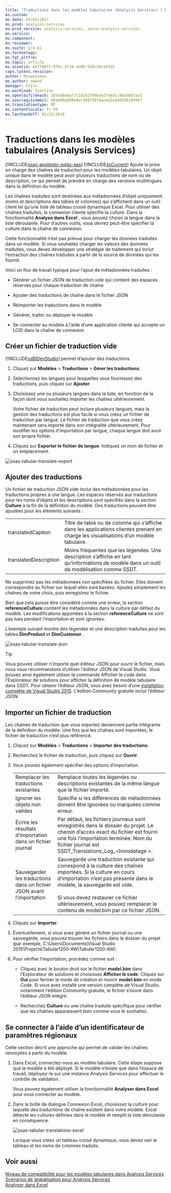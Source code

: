 ```yaml
---
title: "Traductions dans les modèles tabulaires (Analysis Services) | Documents Microsoft"
ms.custom: 
ms.date: 03/01/2017
ms.prod: analysis-services
ms.prod_service: analysis-services, azure-analysis-services
ms.service: 
ms.component: 
ms.reviewer: 
ms.suite: pro-bi
ms.technology: 
ms.tgt_pltfrm: 
ms.topic: article
ms.assetid: e67f88f5-9f0c-4f19-ab09-558c56ca9335
caps.latest.revision: 
author: Minewiskan
ms.author: owend
manager: kfile
ms.workload: Inactive
ms.openlocfilehash: 2b5e88e9a77c1d192709bde2fe6dcc9be3887aa3
ms.sourcegitcommit: d8ab09ad99e9ec30875076acee2ed303d61049b7
ms.translationtype: MT
ms.contentlocale: fr-FR
ms.lasthandoff: 02/23/2018
---
```

# <a name="translations-in-tabular-models-analysis-services"></a>Traductions dans les modèles tabulaires (Analysis Services)
[!INCLUDE[ssas-appliesto-sqlas-aas](../../includes/ssas-appliesto-sqlas-aas.md)]
  [!INCLUDE[ssCurrent](../../includes/sscurrent-md.md)] Ajoute la prise en charge des chaînes de traduction pour les modèles tabulaires. Un objet unique dans le modèle peut avoir plusieurs traductions de nom ou de description, ce qui permet de prendre en charge des versions multilingues dans la définition du modèle.  
  
 Les chaînes traduites sont destinées aux métadonnées d’objet uniquement (noms et descriptions des tables et colonnes) qui s’affichent dans un outil client tel qu’une liste de tableau croisé dynamique Excel.  Pour utiliser des chaînes traduites, la connexion cliente spécifie la culture. Dans la fonctionnalité **Analyse dans Excel** , vous pouvez choisir la langue dans la liste déroulante. Pour d’autres outils, vous devrez peut-être spécifier la culture dans la chaîne de connexion.  
  
 Cette fonctionnalité n’est pas prévue pour charger les données traduites dans un modèle. Si vous souhaitez charger les valeurs des données traduites, vous devez développer une stratégie de traitement qui inclut l’extraction des chaînes traduites à partir de la source de données qui les fournit.  
  
 Voici un flux de travail typique pour l’ajout de métadonnées traduites :  
  
-   Générer un fichier JSON de traduction vide qui contient des espaces réservés pour chaque traduction de chaîne  
  
-   Ajouter des traductions de chaîne dans le fichier JSON  
  
-   Réimporter les traductions dans le modèle  
  
-   Générer, traiter ou déployer le modèle  
  
-   Se connecter au modèle à l’aide d’une application cliente qui accepte un LCID dans la chaîne de connexion  
  
## <a name="create-an-empty-translation-file"></a>Créer un fichier de traduction vide  
 [!INCLUDE[ssBIDevStudio](../../includes/ssbidevstudio-md.md)] permet d’ajouter des traductions.  
  
1.  Cliquez sur **Modèles** > **Traductions** > **Gérer les traductions**.  
  
2.  Sélectionnez les langues pour lesquelles vous fournissez des traductions, puis cliquez sur **Ajouter**.  
  
3.  Choisissez une ou plusieurs langues dans la liste, en fonction de la façon dont vous souhaitez importer les chaînes ultérieurement.  
  
     Votre fichier de traduction peut inclure plusieurs langues, mais la gestion des traductions est plus facile si vous créez un fichier de traduction par langue. Le fichier de traduction que vous créez maintenant sera importé dans son intégralité ultérieurement. Pour modifier les options d’importation par langue, chaque langue doit avoir son propre fichier.  
  
4.  Cliquez sur **Exporter le fichier de langue**.  Indiquez un nom de fichier et un emplacement.  
  
 ![ssas-tabular-translate-export](../../analysis-services/tabular-models/media/ssas-tabular-translate-export.png "ssas-tabular-translate-export")  
  
## <a name="add-translations"></a>Ajouter des traductions  
 Un fichier de traduction JSON vide inclut des métadonnées pour les traductions propres à une langue. Les espaces réservés aux traductions pour les noms d’objets et les descriptions sont spécifiés dans la section **Culture** à la fin de la définition du modèle. Des traductions peuvent être ajoutées pour les éléments suivants :  
  
|||  
|-|-|  
|translatedCaption|Titre de table ou de colonne qui s’affiche dans les applications clientes prenant en charge les visualisations d’un modèle tabulaire.|  
|translatedDescription|Moins fréquentes que les légendes. Une description s’affiche en tant qu’informations de modèle dans un outil de modélisation comme SSDT.|  
  
 Ne supprimez pas les métadonnées non spécifiées du fichier.  Elles doivent correspondre au fichier sur lequel elles sont basées. Ajoutez simplement les chaînes de votre choix, puis enregistrez le fichier.  
  
 Bien que cela puisse être considéré comme une erreur, la section  **referenceCulture** contient les métadonnées dans la culture par défaut du modèle. Les modifications apportées à la section **referenceCulture** ne sont pas lues pendant l’importation et sont ignorées.  
  
 L’exemple suivant montre des légendes et une description traduites pour les tables **DimProduct** et **DimCustomer** .  
  
 ![ssas-tabular-translate-json](../../analysis-services/tabular-models/media/ssas-tabular-translate-json.png "ssas-tabular-translate-json")  
  
> [!TIP]  
>  Vous pouvez utiliser n’importe quel éditeur JSON pour ouvrir le fichier, mais nous vous recommandons d’utiliser l'éditeur JSON de Visual Studio. Vous pouvez ainsi également utiliser la commande Afficher le code dans l’Explorateur de solutions pour afficher la définition de modèle tabulaire dans SSDT. Pour obtenir l’éditeur JSON, vous avez besoin d’une [installation complète de Visual Studio 2015](https://www.visualstudio.com/en-us/downloads/download-visual-studio-vs.aspx). L’édition Community gratuite inclut l’éditeur JSON.  
  
## <a name="import-a-translation-file"></a>Importer un fichier de traduction  
 Les chaînes de traduction que vous importez deviennent partie intégrante de la définition du modèle. Une fois que les chaînes sont importées, le fichier de traduction n’est plus référencé.  
  
1.  Cliquez sur **Modèles** > **Traductions** > **Importer des traductions**.  
  
2.  Recherchez le fichier de traduction, puis cliquez sur **Ouvrir**.  
  
3.  Vous pouvez également spécifier des options d’importation.  
  
    |||  
    |-|-|  
    |Remplacer les traductions existantes|Remplace toutes les légendes ou descriptions existantes de la même langue que le fichier importé.|  
    |Ignorer les objets non valides|Spécifie si les différences de métadonnées doivent être ignorées ou marquées comme erreur.|  
    |Écrire les résultats d’importation dans un fichier journal|Par défaut, les fichiers journaux sont enregistrés dans le dossier du projet. Le chemin d’accès exact du fichier est fourni une fois l’importation terminée. Nom du fichier journal est SSDT_Translations_Log_\<horodatage >.|  
    |Sauvegarder les traductions dans un fichier JSON avant l’importation|Sauvegarde une traduction existante qui correspond à la culture des chaînes importées.  Si la culture en cours d’importation n’est pas présente dans le modèle, la sauvegarde est vide.<br /><br /> Si vous devez restaurer ce fichier ultérieurement, vous pouvez remplacer le contenu de model.bim par ce fichier JSON.|  
  
4.  Cliquez sur **Importer**.  
  
5.  Éventuellement, si vous avez généré un fichier journal ou une sauvegarde, vous pouvez trouver les fichiers dans le dossier du projet (par exemple, C:\Users\Documents\Visual Studio 2015\Projects\Tabular1200-AW\Tabular1200-AW).  
  
6.  Pour vérifier l’importation, procédez comme suit :  
  
    -   Cliquez avec le bouton droit sur le fichier **model.bim** dans l’Explorateur de solutions et choisissez **Afficher le code**. Cliquez sur **Oui** pour fermer le mode de création et rouvrir **model.bim** en mode Code.  Si vous avez installé une version complète de Visual Studio, notamment l’édition Community gratuite, le fichier s’ouvre dans l’éditeur JSON intégré.  
  
    -   Recherchez **Culture** ou une chaîne traduite spécifique pour vérifier que les chaînes apparaissent bien comme vous le souhaitez.  
  
## <a name="connect-using-a-locale-identifier"></a>Se connecter à l’aide d’un identificateur de paramètres régionaux  
 Cette section décrit une approche qui permet de valider les chaînes renvoyées à partir du modèle.  
  
1.  Dans Excel, connectez-vous au modèle tabulaire. Cette étape suppose que le modèle a été déployé. Si le modèle n’existe que dans l’espace de travail, déployez-le sur une instance Analysis Services pour effectuer le contrôle de validation.  
  
     Vous pouvez également utiliser la fonctionnalité **Analyser dans Excel** pour vous connecter au modèle.  
  
2.  Dans la boîte de dialogue Connexion Excel, choisissez la culture pour laquelle des traductions de chaîne existent dans votre modèle. Excel détecte les cultures définies dans le modèle et remplit la liste déroulante en conséquence.  
  
     ![ssas-tabular-translations-excel](../../analysis-services/tabular-models/media/ssas-tabular-translations-excel.png "ssas-tabular-translations-excel")  
  
     Lorsque vous créez un tableau croisé dynamique, vous devez voir le tableau et les noms de colonnes traduits.  
  
## <a name="see-also"></a>Voir aussi  
 [Niveau de compatibilité pour les modèles tabulaires dans Analysis Services](../../analysis-services/tabular-models/compatibility-level-for-tabular-models-in-analysis-services.md)   
 [Scénarios de globalisation pour Analysis Services](../../analysis-services/globalization-scenarios-for-analysis-services.md)   
 [Analyser dans Excel](../../analysis-services/tabular-models/analyze-in-excel-ssas-tabular.md)  
  
  
